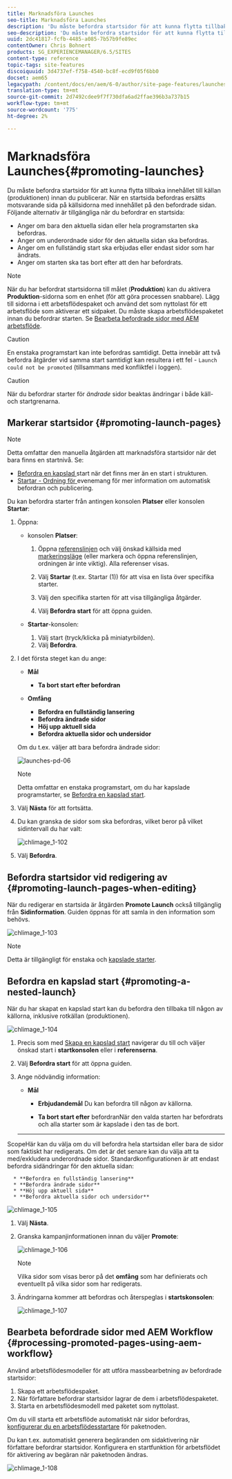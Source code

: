 ```yaml
---
title: Marknadsföra Launches
seo-title: Marknadsföra Launches
description: 'Du måste befordra startsidor för att kunna flytta tillbaka innehållet till källan (produktionen) innan du publicerar. '
seo-description: 'Du måste befordra startsidor för att kunna flytta tillbaka innehållet till källan (produktionen) innan du publicerar. '
uuid: 2dc41817-fcfb-4485-a085-7b57b9fe89ec
contentOwner: Chris Bohnert
products: SG_EXPERIENCEMANAGER/6.5/SITES
content-type: reference
topic-tags: site-features
discoiquuid: 3d4737ef-f758-4540-bc8f-ecd9f05f6bb0
docset: aem65
legacypath: /content/docs/en/aem/6-0/author/site-page-features/launches
translation-type: tm+mt
source-git-commit: 2d7492cdee9f7f730dfa6ad2ffae396b3a737b15
workflow-type: tm+mt
source-wordcount: '775'
ht-degree: 2%

---
```



# Marknadsföra Launches{#promoting-launches}

Du måste befordra startsidor för att kunna flytta tillbaka innehållet till källan (produktionen) innan du publicerar. När en startsida befordras ersätts motsvarande sida på källsidorna med innehållet på den befordrade sidan. Följande alternativ är tillgängliga när du befordrar en startsida:

* Anger om bara den aktuella sidan eller hela programstarten ska befordras.
* Anger om underordnade sidor för den aktuella sidan ska befordras.
* Anger om en fullständig start ska erbjudas eller endast sidor som har ändrats.
* Anger om starten ska tas bort efter att den har befordrats.

>[!NOTE]
>
>När du har befordrat startsidorna till målet (**Produktion**) kan du aktivera **Produktion**-sidorna som en enhet (för att göra processen snabbare). Lägg till sidorna i ett arbetsflödespaket och använd det som nyttolast för ett arbetsflöde som aktiverar ett sidpaket. Du måste skapa arbetsflödespaketet innan du befordrar starten. Se [Bearbeta befordrade sidor med AEM arbetsflöde](#processing-promoted-pages-using-aem-workflow).

>[!CAUTION]
>
>En enstaka programstart kan inte befordras samtidigt. Detta innebär att två befordra åtgärder vid samma start samtidigt kan resultera i ett fel - `Launch could not be promoted` (tillsammans med konfliktfel i loggen).

>[!CAUTION]
>
>När du befordrar starter för *ändrade* sidor beaktas ändringar i både käll- och startgrenarna.

## Markerar startsidor {#promoting-launch-pages}

>[!NOTE]
>
>Detta omfattar den manuella åtgärden att marknadsföra startsidor när det bara finns en startnivå. Se:
>
>* [Befordra en kapslad ](#promoting-a-nested-launch) start när det finns mer än en start i strukturen.
>* [Startar - Ordning för ](/help/sites-authoring/launches.md#launches-the-order-of-events) evenemang för mer information om automatisk befordran och publicering.

>



Du kan befordra starter från antingen konsolen **Platser** eller konsolen **Startar**:

1. Öppna:

   * konsolen **Platser**:

      1. Öppna [referenslinjen](/help/sites-authoring/author-environment-tools.md#showingpagereferences) och välj önskad källsida med [markeringsläge](/help/sites-authoring/basic-handling.md) (eller markera och öppna referenslinjen, ordningen är inte viktig). Alla referenser visas.

      1. Välj **Startar** (t.ex. Startar (1)) för att visa en lista över specifika starter.
      1. Välj den specifika starten för att visa tillgängliga åtgärder.
      1. Välj **Befordra start** för att öppna guiden.
   * **Startar**-konsolen:

      1. Välj start (tryck/klicka på miniatyrbilden).
      1. Välj **Befordra**.


1. I det första steget kan du ange:

   * **Mål**

      * **Ta bort start efter befordran**
   * **Omfång**

      * **Befordra en fullständig lansering**
      * **Befordra ändrade sidor**
      * **Höj upp aktuell sida**
      * **Befordra aktuella sidor och undersidor**

   Om du t.ex. väljer att bara befordra ändrade sidor:

   ![launches-pd-06](assets/launches-pd-06.png)

   >[!NOTE]
   >
   >Detta omfattar en enstaka programstart, om du har kapslade programstarter, se [Befordra en kapslad start](#promoting-a-nested-launch).

1. Välj **Nästa** för att fortsätta.
1. Du kan granska de sidor som ska befordras, vilket beror på vilket sidintervall du har valt:

   ![chlimage_1-102](assets/chlimage_1-102.png)

1. Välj **Befordra**.

## Befordra startsidor vid redigering av {#promoting-launch-pages-when-editing}

När du redigerar en startsida är åtgärden **Promote Launch** också tillgänglig från **Sidinformation**. Guiden öppnas för att samla in den information som behövs.

![chlimage_1-103](assets/chlimage_1-103.png)

>[!NOTE]
>
>Detta är tillgängligt för enstaka och [kapslade starter](#promoting-a-nested-launch).

## Befordra en kapslad start {#promoting-a-nested-launch}

När du har skapat en kapslad start kan du befordra den tillbaka till någon av källorna, inklusive rotkällan (produktionen).

![chlimage_1-104](assets/chlimage_1-104.png)

1. Precis som med [Skapa en kapslad start](#creatinganestedlaunchlaunchwithinalaunch) navigerar du till och väljer önskad start i **startkonsolen** eller i **referenserna**.
1. Välj **Befordra start** för att öppna guiden.

1. Ange nödvändig information:

   * **Mål**

      * **Erbjudandemål**
Du kan befordra till någon av källorna.

      * **Ta bort start efter**
befordranNär den valda starten har befordrats och alla starter som är kapslade i den tas de bort.
   * ****
ScopeHär kan du välja om du vill befordra hela startsidan eller bara de sidor som faktiskt har redigerats. Om det är det senare kan du välja att ta med/exkludera underordnade sidor. Standardkonfigurationen är att endast befordra sidändringar för den aktuella sidan:

      * **Befordra en fullständig lansering**
      * **Befordra ändrade sidor**
      * **Höj upp aktuell sida**
      * **Befordra aktuella sidor och undersidor**

   ![chlimage_1-105](assets/chlimage_1-105.png)

1. Välj **Nästa**.
1. Granska kampanjinformationen innan du väljer **Promote**:

   ![chlimage_1-106](assets/chlimage_1-106.png)

   >[!NOTE]
   >
   >Vilka sidor som visas beror på det **omfång** som har definierats och eventuellt på vilka sidor som har redigerats.

1. Ändringarna kommer att befordras och återspeglas i **startskonsolen**:

   ![chlimage_1-107](assets/chlimage_1-107.png)

## Bearbeta befordrade sidor med AEM Workflow {#processing-promoted-pages-using-aem-workflow}

Använd arbetsflödesmodeller för att utföra massbearbetning av befordrade startsidor:

1. Skapa ett arbetsflödespaket.
1. När författare befordrar startsidor lagrar de dem i arbetsflödespaketet.
1. Starta en arbetsflödesmodell med paketet som nyttolast.

Om du vill starta ett arbetsflöde automatiskt när sidor befordras, [konfigurerar du en arbetsflödesstartare](/help/sites-administering/workflows-starting.md#workflows-launchers) för paketnoden.

Du kan t.ex. automatiskt generera begäranden om sidaktivering när författare befordrar startsidor. Konfigurera en startfunktion för arbetsflödet för aktivering av begäran när paketnoden ändras.

![chlimage_1-108](assets/chlimage_1-108.png)
